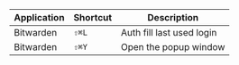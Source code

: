 | Application | Shortcut | Description |
|-|-|-|
|Bitwarden|`⇧⌘L`|Auth fill last used login|
|Bitwarden|`⇧⌘Y`|Open the popup window|
